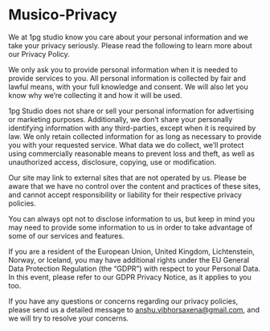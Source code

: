 # Musico-Privacy

We at 1pg studio know you care about your personal information and we take your privacy seriously. Please read the following to learn more about our Privacy Policy.

We only ask you to provide personal information when it is needed to provide services to you. All personal information is collected by fair and lawful means, with your full knowledge and consent. We will also let you know why we’re collecting it and how it will be used.

1pg Studio does not share or sell your personal information for advertising or marketing purposes. Additionally, we don’t share your personally identifying information with any third-parties, except when it is required by law.
We only retain collected information for as long as necessary to provide you with your requested service. What data we do collect, we’ll protect using commercially reasonable means to prevent loss and theft, as well as unauthorized access, disclosure, copying, use or modification.

Our site may link to external sites that are not operated by us. Please be aware that we have no control over the content and practices of these sites, and cannot accept responsibility or liability for their respective privacy policies.

You can always opt not to disclose information to us, but keep in mind you may need to provide some information to us in order to take advantage of some of our services and features.

If you are a resident of the European Union, United Kingdom, Lichtenstein, Norway, or Iceland, you may have additional rights under the EU General Data Protection Regulation (the “GDPR”) with respect to your Personal Data. In this event, please refer to our GDPR Privacy Notice, as it applies to you too.

If you have any questions or concerns regarding our privacy policies, please send us a detailed message to anshu.vibhorsaxena@gmail.com, and we will try to resolve your concerns.
